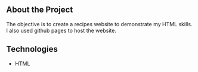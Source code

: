 ## About the Project
The objective is to create a recipes website to demonstrate my HTML skills. I also used github pages to host the website. 

## Technologies
* HTML
